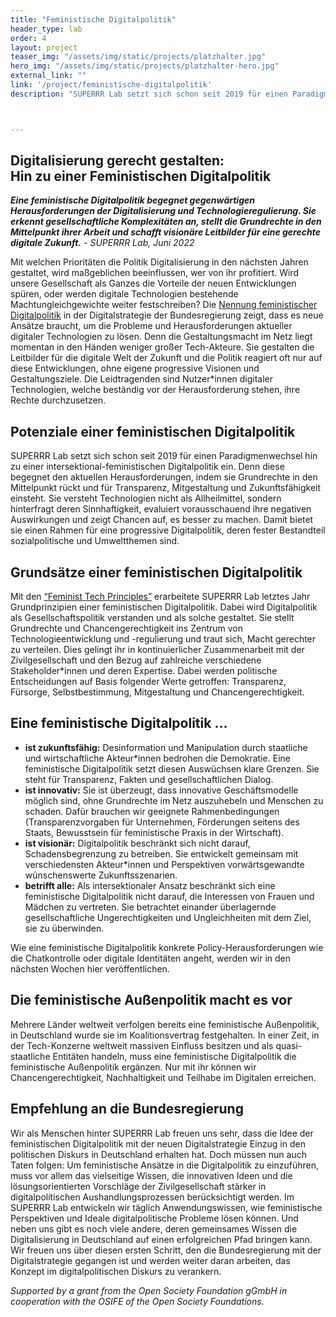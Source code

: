 ```yaml
---
title: "Feministische Digitalpolitik"
header_type: lab
order: 4
layout: project
teaser_img: "/assets/img/static/projects/platzhalter.jpg"
hero_img: "/assets/img/static/projects/platzhalter-hero.jpg"
external_link: ""
link: '/project/feministische-digitalpolitik'
description: "SUPERRR Lab setzt sich schon seit 2019 für einen Paradigmenwechsel hin zu einer intersektional-feministischen Digitalpolitik ein. Denn diese begegnet den aktuellen Herausforderungen, indem sie Grundrechte in den Mittelpunkt rückt und für Transparenz, Mitgestaltung und Zukunftsfähigkeit einsteht."



---
```

<p><h2> Digitalisierung gerecht gestalten: <br>Hin zu einer Feministischen Digitalpolitik</h2></p>
<p>
<i><b>Eine feministische Digitalpolitik begegnet gegenwärtigen Herausforderungen der Digitalisierung und Technologieregulierung. Sie erkennt gesellschaftliche Komplexitäten an, stellt die Grundrechte in den Mittelpunkt ihrer Arbeit und schafft visionäre Leitbilder für eine gerechte digitale Zukunft.</b> - SUPERRR Lab, Juni 2022</i>
</p>

<p>
Mit welchen Prioritäten die Politik Digitalisierung in den nächsten Jahren gestaltet, wird maßgeblichen beeinflussen, wer von ihr profitiert. Wird unsere Gesellschaft als Ganzes die Vorteile der neuen Entwicklungen spüren, oder werden digitale Technologien bestehende Machtungleichgewichte weiter festschreiben? Die <a href="https://digitalstrategie-deutschland.de/medien/">Nennung feministischer Digitalpolitik</a> in der Digitalstrategie der Bundesregierung zeigt, dass es neue Ansätze braucht, um die Probleme und Herausforderungen aktueller digitaler Technologien zu lösen. Denn die Gestaltungsmacht im Netz liegt momentan in den Händen weniger großer Tech-Akteure. Sie gestalten die Leitbilder für die digitale Welt der Zukunft und die Politik reagiert oft nur auf diese Entwicklungen, ohne eigene progressive Visionen und Gestaltungsziele. Die Leidtragenden sind Nutzer*innen digitaler Technologien, welche beständig vor der Herausforderung stehen, ihre Rechte durchzusetzen.
</p>

<p><h2>Potenziale einer feministischen Digitalpolitik</h2></p>

<p>
SUPERRR Lab setzt sich schon seit 2019 für einen Paradigmenwechsel hin zu einer intersektional-feministischen Digitalpolitik ein. Denn diese begegnet den aktuellen Herausforderungen, indem sie Grundrechte in den Mittelpunkt rückt und für Transparenz, Mitgestaltung und Zukunftsfähigkeit einsteht. Sie versteht Technologien nicht als Allheilmittel, sondern hinterfragt deren Sinnhaftigkeit, evaluiert vorausschauend ihre negativen Auswirkungen und zeigt Chancen auf, es besser zu machen. Damit bietet sie einen Rahmen für eine progressive Digitalpolitik, deren fester Bestandteil sozialpolitische und Umweltthemen sind.
</p>

<p><h2>Grundsätze einer feministischen Digitalpolitik</h2></p>

<p>
Mit den <a href="https://superrr.net/feministtech/principles/">“Feminist Tech Principles”</a> erarbeitete SUPERRR Lab letztes Jahr Grundprinzipien einer feministischen Digitalpolitik. Dabei wird Digitalpolitik als Gesellschaftspolitik verstanden und als solche gestaltet. Sie stellt Grundrechte und Chancengerechtigkeit ins Zentrum von Technologieentwicklung und -regulierung und traut sich, Macht gerechter zu verteilen. Dies gelingt ihr in kontinuierlicher Zusammenarbeit mit der Zivilgesellschaft und den Bezug auf zahlreiche verschiedene Stakeholder*innen und deren Expertise. Dabei werden politische Entscheidungen auf Basis folgender Werte getroffen: Transparenz, Fürsorge, Selbstbestimmung, Mitgestaltung und Chancengerechtigkeit.
</p>

<p><h2>Eine feministische Digitalpolitik …</h2></p>

<ul>
  <li><b>ist zukunftsfähig:</b> Desinformation und Manipulation durch staatliche und wirtschaftliche Akteur*innen bedrohen die Demokratie. Eine feministische Digitalpolitik setzt diesen Auswüchsen klare Grenzen. Sie steht für Transparenz, Fakten und gesellschaftlichen Dialog.</li>
  <li><b>ist innovativ:</b> Sie ist überzeugt, dass innovative Geschäftsmodelle möglich sind, ohne Grundrechte im Netz auszuhebeln und Menschen zu schaden. Dafür brauchen wir geeignete Rahmenbedingungen (Transparenzvorgaben für Unternehmen, Förderungen seitens des Staats, Bewusstsein für feministische Praxis in der Wirtschaft).</li>
  <li><b>ist visionär:</b> Digitalpolitik beschränkt sich nicht darauf, Schadensbegrenzung zu betreiben. Sie entwickelt gemeinsam mit verschiedensten Akteur*innen und Perspektiven vorwärtsgewandte wünschenswerte Zukunftsszenarien.</li>
  <li><b>betrifft alle:</b> Als intersektionaler Ansatz beschränkt sich eine feministische Digitalpolitik nicht darauf, die Interessen von Frauen und Mädchen zu vertreten. Sie betrachtet einander überlagernde gesellschaftliche Ungerechtigkeiten und Ungleichheiten mit dem Ziel, sie zu überwinden.</li>
</ul>

<p>
Wie eine feministische Digitalpolitik konkrete Policy-Herausforderungen wie die Chatkontrolle oder digitale Identitäten angeht, werden wir in den nächsten Wochen hier veröffentlichen.
</p>


<p><h2>Die feministische Außenpolitik macht es vor</h2></p>

<p>
Mehrere Länder weltweit verfolgen bereits eine feministische Außenpolitik, in Deutschland wurde sie im Koalitionsvertrag festgehalten. In einer Zeit, in der Tech-Konzerne weltweit massiven Einfluss besitzen und als quasi-staatliche Entitäten handeln, muss eine feministische Digitalpolitik die feministische Außenpolitik ergänzen. Nur mit ihr können wir Chancengerechtigkeit, Nachhaltigkeit und Teilhabe im Digitalen erreichen.
</p>

<p><h2>Empfehlung an die Bundesregierung</h2></p>

<p>
Wir als Menschen hinter SUPERRR Lab freuen uns sehr, dass die Idee der feministischen Digitalpolitik mit der neuen Digitalstrategie Einzug in den politischen Diskurs in Deutschland erhalten hat. Doch müssen nun auch Taten folgen: Um feministische Ansätze in die Digitalpolitik zu einzuführen, muss vor allem das vielseitige Wissen, die innovativen Ideen und die lösungsorientierten Vorschläge der Zivilgesellschaft stärker in digitalpolitischen Aushandlungsprozessen berücksichtigt werden. Im SUPERRR Lab entwickeln wir täglich Anwendungswissen, wie feministische Perspektiven und Ideale digitalpolitische Probleme lösen können. Und neben uns gibt es noch viele andere, deren gemeinsames Wissen die Digitalisierung in Deutschland auf einen erfolgreichen Pfad bringen kann. Wir freuen uns über diesen ersten Schritt, den die Bundesregierung mit der Digitalstrategie gegangen ist und werden weiter daran arbeiten, das Konzept im digitalpolitischen Diskurs zu verankern.
</p>

<p>
<i>Supported by a grant from the Open Society Foundation gGmbH in cooperation with the OSIFE of the Open Society Foundations.</i>
<p>
